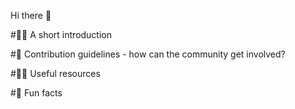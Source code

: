 Hi there 👋

#🙋‍♀️ A short introduction


#🌈 Contribution guidelines - how can the community get involved?



#👩‍💻 Useful resources



#🍿 Fun facts


